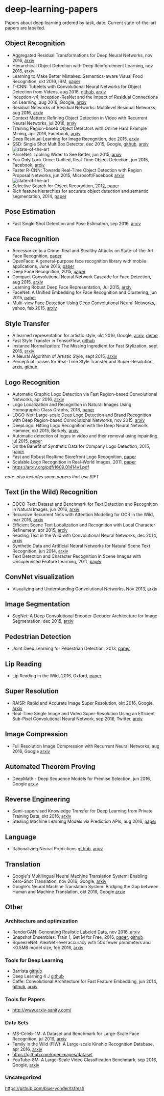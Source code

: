 # deep-learning-papers
Papers about deep learning ordered by task, date. Current state-of-the-art papers are labelled.

## Object Recognition
* Aggregated Residual Transformations for Deep Neural Networks, nov 2016, [arxiv](https://arxiv.org/pdf/1611.05431v1.pdf)
* Hierarchical Object Detection with Deep Reinforcement Learning, nov 2016, [arxiv](https://arxiv.org/pdf/1611.03718v1.pdf)
* Learning to Make Better Mistakes: Semantics-aware Visual Food Recognition, okt 2016, IBM, [paper](https://github.com/sbrugman/deep-learning-papers/blob/master/papers/learning-to-make-better-mistakes-semantics-aware-visual-food-recognition.pdf)
* T-CNN: Tubelets with Convolutional Neural Networks for Object Detection from Videos, aug 2016, [github](https://github.com/myfavouritekk/T-CNN), [arxiv](https://arxiv.org/pdf/1604.02532v3)
* Inception-v4, Inception-ResNet and the Impact of Residual Connections on Learning, aug 2016, Google, [arxiv](https://arxiv.org/pdf/1602.07261.pdf)
* Residual Networks of Residual Networks: Multilevel Residual Networks, aug 2016, [arxiv](https://arxiv.org/pdf/1608.02908v1)
* Context Matters: Refining Object Detection in Video with Recurrent Neural Networks, jul 2016, [arxiv](https://arxiv.org/pdf/1607.04648.pdf)
* Training Region-based Object Detectors with Online Hard Example Mining, apr 2016, Facebook, [arxiv](https://arxiv.org/pdf/1604.03540v1)
* Deep Residual Learning for Image Recognition, dec 2015, [arxiv](https://arxiv.org/pdf/1512.03385v1)
* SSD: Single Shot MultiBox Detector, dec 2015, Google, [github](https://github.com/weiliu89/caffe/tree/ssd), [arxiv](https://arxiv.org/pdf/1512.02325v2) ![state-of-the-art](https://img.shields.io/badge/style-state_of_the_art-green.svg?style=flat&label=paper)
* ParseNet: Looking Wider to See Better, jun 2015, [arxiv](https://arxiv.org/pdf/1506.04579v2.pdf)
* You Only Look Once: Unified, Real-Time Object Detection, jun 2015, Facebook, [arxiv](https://arxiv.org/pdf/1506.02640v5)
* Faster R-CNN: Towards Real-Time Object Detection with Region Proposal Networks, jun 2015, Microsoft/Facebook [arxiv](https://arxiv.org/pdf/1506.01497v3.pdf) ![state-of-the-art](https://img.shields.io/badge/style-state_of_the_art-green.svg?style=flat&label=paper)
* Selective Search for Object Recognition, 2012, [paper](https://pdfs.semanticscholar.org/6a65/f9abad1022c7df2c75b819f48251aac23ae8.pdf)
* Rich feature hierarchies for accurate object detection and semantic segmentation, 2014, [paper](http://www.cv-foundation.org/openaccess/content_cvpr_2014/papers/Girshick_Rich_Feature_Hierarchies_2014_CVPR_paper.pdf)

## Pose Estimation
* Fast Single Shot Detection and Pose Estimation, sep 2016, [arxiv](https://arxiv.org/pdf/1609.05590.pdf)

## Face Recognition
* Accessorize to a Crime: Real and Stealthy Attacks on State-of-the-Art Face Recognition, [paper](https://www.cs.cmu.edu/~sbhagava/papers/face-rec-ccs16.pdf)
* OpenFace: A general-purpose face recognition library with mobile applications, June 2016, [paper](http://reports-archive.adm.cs.cmu.edu/anon/anon/usr0/ftp/2016/CMU-CS-16-118.pdf)
* Deep Face Recognition, 2015, [paper](http://www.robots.ox.ac.uk:5000/~vgg/publications/2015/Parkhi15/parkhi15.pdf)
* Compact Convolutional Neural Network Cascade for Face Detection, aug 2015, [arxiv](https://arxiv.org/pdf/1508.01292v3)
* Learning Robust Deep Face Representation, Jul 2015, [arxiv](https://arxiv.org/pdf/1507.04844.pdf)
* FaceNet: A Unified Embedding for Face Recognition and Clustering, jun 2015, [paper](http://www.cv-foundation.org/openaccess/content_cvpr_2015/papers/Schroff_FaceNet_A_Unified_2015_CVPR_paper.pdf)
* Multi-view Face Detection Using Deep Convolutional Neural Networks, yahoo, feb 2015, [arxiv](https://arxiv.org/pdf/1502.02766v3.pdf)

## Style Transfer
* A learned representation for artistic style, okt 2016, Google, [arxiv](https://arxiv.org/pdf/1610.07629v1.pdf), [demo](https://magenta.tensorflow.org/2016/11/01/multistyle-pastiche-generator/)
* Fast Style Transfer in TensorFlow, [github](https://github.com/lengstrom/fast-style-transfer/)
* Instance Normalization: The Missing Ingredient for Fast Stylization, sept 2016, [arxiv](https://arxiv.org/abs/1607.08022)
* A Neural Algorithm of Artistic Style, sept 2015, [arxiv](https://arxiv.org/abs/1508.06576)
* Perceptual Losses for Real-Time Style Transfer and Super-Resolution, [arxiv](https://arxiv.org/pdf/1603.08155v1), [github](http://github.com/jcjohnson/fast-neural-style)

## Logo Recognition
* Automatic Graphic Logo Detection via Fast Region-based Convolutional Networks, apr 2016, [arxiv](https://arxiv.org/pdf/1604.06083.pdf)
* Logo Localization and Recognition in Natural Images Using Homographic Class Graphs, 2016, [paper](http://citeseerx.ist.psu.edu/viewdoc/download?doi=10.1.1.717.9015&rep=rep1&type=pdf)
* LOGO-Net: Large-scale Deep Logo Detection and Brand Recognition with Deep Region-based Convolutional Networks, nov 2015, [arxiv](https://arxiv.org/pdf/1511.02462.pdf)
* DeepLogo: Hitting Logo Recognition with the Deep Neural Network Hammer, okt 2015, Berkely, [arxiv](https://arxiv.org/pdf/1510.02131v1.pdf)
* Automatic detection of logos in video and their removal using inpainting, jul 2015, [paper](https://github.com/sbrugman/deep-learning-papers/tree/master/papers/automatic-detection-of-logos-in-video-and-their-removal-using-inpainting.pdf) 
* On the Benefit of Synthetic Data for Company Logo Detection, 2015, [paper](http://www.multimedia-computing.de/mediawiki/images/c/cf/ACMMM2015.pdf)
* Fast and Robust Realtime Storefront Logo Recognition, [paper](https://stacks.stanford.edu/file/druid:bf950qp8995/Liu.pdf)
* Scalable Logo Recognition in Real-World Images, 2011, [paper](http://www.multimedia-computing.de/mediawiki/images/3/34/ICMR2011_Scalable_Logo_Recognition_in_Real-World_Images.pdf)
* https://arxiv.org/pdf/1609.01414v1.pdf

_note: also includes some papers that use SIFT_

## Text (in the Wild) Recognition
* COCO-Text: Dataset and Benchmark for Text Detection and Recognition in Natural Images, jun 2016, [arxiv](https://arxiv.org/pdf/1601.07140v2.pdf)
* Recursive Recurrent Nets with Attention Modeling for OCR in the Wild, mar 2016, [arxiv](https://arxiv.org/pdf/1603.03101v1)
* Efficient Scene Text Localization and Recognition with Local Character Refinement, apr 2015, [arxiv](https://arxiv.org/pdf/1504.03522.pdf)
* Reading Text in the Wild with Convolutional Neural Networks, dec 2014, [arxiv](https://arxiv.org/pdf/1412.1842v1.pdf)
* Synthetic Data and Artificial Neural Networks for Natural Scene Text Recognition, jun 2014, [arxiv](https://arxiv.org/pdf/1406.2227v4.pdf)
* Text Detection and Character Recognition in Scene Images with Unsupervised Feature Learning, 2011, [paper](http://www.cs.stanford.edu/~acoates/papers/coatesetal_icdar_2011.pdf)

## ConvNet visualization
* Visualizing and Understanding Convolutional Networks, Nov 2013, [arxiv](https://arxiv.org/pdf/1311.2901.pdf)

## Image Segmentation
* SegNet: A Deep Convolutional Encoder-Decoder Architecture for Image Segmentation, dec 2015, [arxiv](https://arxiv.org/pdf/1511.00561v2.pdf)

## Pedestrian Detection
* Joint Deep Learning for Pedestrian Detection, 2013, [paper](http://www.ee.cuhk.edu.hk/~wlouyang/projects/ouyangWiccv13Joint/material/O&W_ICCV2013.pdf)

## Lip Reading
* Lip Reading in the Wild, 2016, Oxford, [paper](https://github.com/sbrugman/deep-learning-papers/tree/master/papers/lip-reading-in-the-wild.pdf)

## Super Resolution
* RAISR: Rapid and Accurate Image Super Resolution, okt 2016, Google, [arxiv](https://arxiv.org/pdf/1606.01299v3.pdf)
* Real-Time Single Image and Video Super-Resolution Using an Efficient Sub-Pixel Convolutional Neural Network, sep 2016, Twitter, [arxiv](https://arxiv.org/pdf/1609.05158v2)

## Image Compression
*  Full Resolution Image Compression with Recurrent Neural Networks, aug 2016, Google [arxiv](https://arxiv.org/pdf/1608.05148v1.pdf)

## Automated Theorem Proving
* DeepMath - Deep Sequence Models for Premise Selection, jun 2016, Google [arxiv](https://arxiv.org/pdf/1606.04442.pdf)

## Reverse Engineering
* Semi-supervised Knowledge Transfer for Deep Learning from Private Training Data, okt 2016, [arxiv](https://arxiv.org/pdf/1610.05755v1)
* Stealing Machine Learning Models via Prediction APIs, aug 2016, [paper](https://www.usenix.org/system/files/conference/usenixsecurity16/sec16_paper_tramer.pdf)

## Language
* Rationalizing Neural Predictions [github](https://github.com/taolei87/rcnn), [arxiv](https://arxiv.org/pdf/1606.04155v1)

## Translation
* Google's Multilingual Neural Machine Translation System: Enabling Zero-Shot Translation, nov 2016, Google, [arxiv](https://arxiv.org/pdf/1611.04558v1.pdf)
* Google's Neural Machine Translation System: Bridging the Gap between Human and Machine Translation, okt 2016, Google [arxiv](https://arxiv.org/pdf/1609.08144v2.pdf)

## Other
### Architecture and optimization
* RenderGAN: Generating Realistic Labeled Data, nov 2016, [arxiv](https://arxiv.org/pdf/1611.01331v3.pdf)
* Snapshot Ensembles: Train 1, Get M for Free, 2016, [paper](https://github.com/sbrugman/deep-learning-papers/blob/master/papers/snapshot-ensembles-train-1-get-m-for-free.pdf), [github](https://github.com/gaohuang/SnapshotEnsemble)
* SqueezeNet: AlexNet-level accuracy with 50x fewer parameters and <0.5MB model size, feb 2016, [arxiv](https://arxiv.org/pdf/1602.07360v3)

### Tools for Deep Learning
* Barrista [github](https://github.com/classner/barrista)
* Deep Learning 4 J [github](https://github.com/deeplearning4j/deeplearning4j)
* Caffe: Convolutional Architecture for Fast Feature Embedding, jun 2014, [github](https://github.com/BVLC/caffe), [arxiv](https://arxiv.org/pdf/1408.5093v1)

### Tools for Papers
* http://www.arxiv-sanity.com/

### Data Sets
* MS-Celeb-1M: A Dataset and Benchmark for Large-Scale Face Recognition, jul 2016, [arxiv](https://arxiv.org/abs/1607.08221)
* Family in the Wild (FIW): A Large-scale Kinship Recognition Database, apr 2016, [arxiv](https://arxiv.org/pdf/1604.02182v1)
* https://github.com/openimages/dataset
* YouTube-8M: A Large-Scale Video Classification Benchmark, sep 2016, Google, [arxiv](https://arxiv.org/pdf/1609.08675v1)

### Uncategorized
https://github.com/blue-yonder/tsfresh
